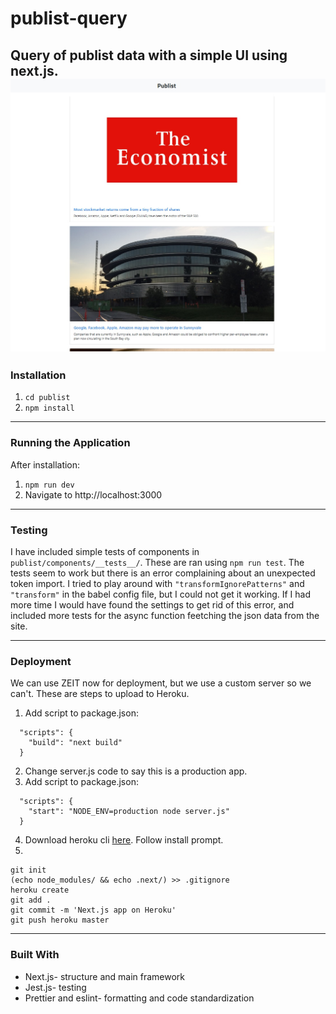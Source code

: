 # publist-query 
Query of publist data with a simple UI using next.js.
![demo-picture](https://github.com/mbartido/publist-query/blob/master/publist.jpeg)
------------

### Installation
1. ```cd publist```
2. ```npm install```

------------


### Running the Application
After installation:
1. ```npm run dev```
2. Navigate to http://localhost:3000

------------


### Testing 
I have included simple tests of components in `publist/components/__tests__/`. These are ran using `npm run test`. The tests seem to work but there is an error complaining about an unexpected token import. I tried to play around with `"transformIgnorePatterns"` and `"transform"` in the babel config file, but I could not get it working. If I had more time I would have found the settings to get rid of this error, and included more tests for the async function feetching the json data from the site.

------------

### Deployment
We can use ZEIT now for deployment, but we use a custom server so we can't. These are steps to upload to Heroku.
1. Add script to package.json:
```
  "scripts": {
    "build": "next build"
  }
```
2. Change server.js code to say this is a production app.
3. Add script to package.json:
```
  "scripts": {
    "start": "NODE_ENV=production node server.js"
  }
```
4. Download heroku cli [here](https://devcenter.heroku.com/articles/heroku-cli#download-and-install "here"). Follow install prompt.
5. 
```
git init
(echo node_modules/ && echo .next/) >> .gitignore
heroku create 
git add .
git commit -m 'Next.js app on Heroku'
git push heroku master
```

------------

### Built With 
- Next.js- structure and main framework
- Jest.js- testing
- Prettier and eslint- formatting and code standardization

